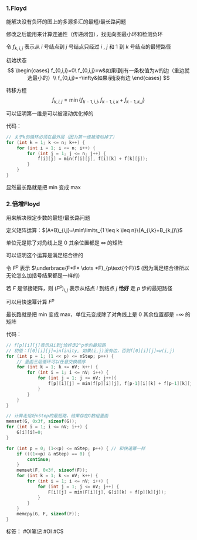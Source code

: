 ### 1.Floyd

能解决没有负环的图上的多源多汇的最短/最长路问题

修改之后能用来计算连通性（传递闭包），找无向图最小环和检测负环

令 $f_{k,i,j}$ 表示从 $i$ 号结点到 $j$ 号结点只经过 $i$ , $j$ 和 $1$ 到 $k$ 号结点的最短路径

初始状态
$$
\begin{cases}
f_{0,i,i}=0\
f_{0,i,j}=w&如果i到j有一条权值为w的边（重边就选最小的）\\
f_{0,i,j}=+\infty&如果i到j没有边
\end{cases}
$$

转移方程
$$ f_{k,i,j}=\min\{f_{k-1,i,j},f_{k-1,i,k}+f_{k-1,k,j}\} $$

可以证明第一维是可以被滚动优化掉的

代码：
```cpp
// 关于k的循环必须在最外层（因为第一维被滚动掉了）
for (int k = 1; k <= n; k++) {
    for (int i = 1; i <= n; i++) {
        for (int j = 1; j <= n; j++) {
            f[i][j] = min(f[i][j], f[i][k] + f[k][j]);
        }
    }
}
```

显然最长路就是把 min 变成 max

### 2.倍增Floyd

用来解决限定步数的最短/最长路问题

定义矩阵运算：$(A*B)_{i,j}=\min\limits_{1 \leq k \leq n}\{A_{i,k}+B_{k,j}\}$

单位元是除了对角线上是 $0$ 其余位置都是 $\infty$ 的矩阵

可以证明这个运算是满足结合律的

令 $F^p$ 表示 $\underbrace{F*F* \dots *F}_{p\text{个F}}$ (因为满足结合律所以无论怎么加括号结果都是一样的)

若 $F$ 是邻接矩阵，则 $(F^p)_{i,j}$ 表示从结点 $i$ 到结点 $j$ **恰好** 走 $p$ 步的最短路径

可以用快速幂计算 $F^p$

最长路就是把 min 变成 max，单位元变成除了对角线上是 $0$ 其余位置都是 $-\infty$ 的矩阵

代码：
```cpp
// f[p][i][j]表示从i到j恰好走2^p步的最短路
// 初值：f[0][i][j]=infinity, 如果(i,j)没有边，否则f[0][i][j]=w(i,j)
for (int p = 1; (1 << p) <= nStep; p++) {
    // 里面三层循环可以任意交换顺序
    for (int k = 1; k <= nV; k++) {
        for (int i = 1; i <= nV; i++) {
            for (int j = 1; j <= nV; j++){
                f[p][i][j] = min(f[p][i][j], f[p-1][i][k] + f[p-1][k][j]);
            }
        }
    }
}

// 计算走恰好nStep的最短路，结果存在G数组里面
memset(G, 0x3f, sizeof(G));
for (int i = 1; i <= nV; i++) {
    G[i][i]=0;
}

for (int p = 0; (1<<p) <= nStep; p++) { // 和快速幂一样
    if (((1<<p) & nStep) == 0) {
        continue;
    }
    memset(F, 0x3f, sizeof(F));
    for (int k = 1; k <= nV; k++) {
        for (int i = 1; i <= nV; i++) {
            for (int j = 1; j <= nV; j++) {
                F[i][j] = min(F[i][j], G[i][k] + f[p][k][j]);
            }
        }
    }
    memcpy(G, F, sizeof(F));
}
```

标签：
#OI笔记  #OI #CS
